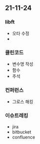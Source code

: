 ## 21-11-24
### libft
- 오타 수정
- 
### 클린코드
- 변수명 작성
- 함수
- 주석
### 컨퍼런스
- 그로스 해킹

### 이슈트레킹
- jira
- bitbucket
- confluence